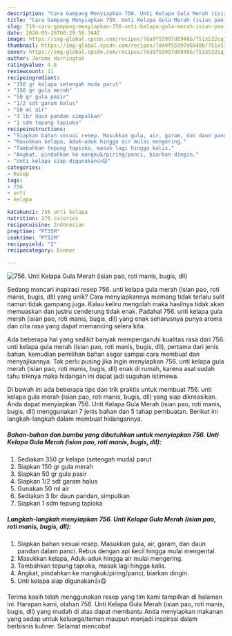 ```yaml
---
description: "Cara Gampang Menyiapkan 756. Unti Kelapa Gula Merah (isian pao, roti manis, bugis, dll), Bikin Ngiler"
title: "Cara Gampang Menyiapkan 756. Unti Kelapa Gula Merah (isian pao, roti manis, bugis, dll), Bikin Ngiler"
slug: 719-cara-gampang-menyiapkan-756-unti-kelapa-gula-merah-isian-pao-roti-manis-bugis-dll-bikin-ngiler
date: 2020-05-26T00:29:58.344Z
image: https://img-global.cpcdn.com/recipes/7da9f55997d6948b/751x532cq70/756-unti-kelapa-gula-merah-isian-pao-roti-manis-bugis-dll-foto-resep-utama.jpg
thumbnail: https://img-global.cpcdn.com/recipes/7da9f55997d6948b/751x532cq70/756-unti-kelapa-gula-merah-isian-pao-roti-manis-bugis-dll-foto-resep-utama.jpg
cover: https://img-global.cpcdn.com/recipes/7da9f55997d6948b/751x532cq70/756-unti-kelapa-gula-merah-isian-pao-roti-manis-bugis-dll-foto-resep-utama.jpg
author: Jerome Harrington
ratingvalue: 4.8
reviewcount: 11
recipeingredient:
- "350 gr kelapa setengah muda parut"
- "150 gr gula merah"
- "50 gr gula pasir"
- "1/2 sdt garam halus"
- "50 ml air"
- "3 lbr daun pandan simpulkan"
- "1 sdm tepung tapioka"
recipeinstructions:
- "Siapkan bahan sesuai resep. Masukkan gula, air, garam, dan daun pandan dalam panci. Rebus dengan api kecil hingga mulai mengental."
- "Masukkan kelapa, Aduk-aduk hingga air mulai mengering."
- "Tambahkan tepung tapioka, masak lagi hingga kalis."
- "Angkat, pindahkan ke mangkuk/piring/panci, biarkan dingin."
- "Unti kelapa siap digunakan👍😋"
categories:
- Resep
tags:
- 756
- unti
- kelapa

katakunci: 756 unti kelapa 
nutrition: 276 calories
recipecuisine: Indonesian
preptime: "PT35M"
cooktime: "PT52M"
recipeyield: "2"
recipecategory: Dinner

---
```



![756. Unti Kelapa Gula Merah (isian pao, roti manis, bugis, dll)](https://img-global.cpcdn.com/recipes/7da9f55997d6948b/751x532cq70/756-unti-kelapa-gula-merah-isian-pao-roti-manis-bugis-dll-foto-resep-utama.jpg)

Sedang mencari inspirasi resep 756. unti kelapa gula merah (isian pao, roti manis, bugis, dll) yang unik? Cara menyiapkannya memang tidak terlalu sulit namun tidak gampang juga. Kalau keliru mengolah maka hasilnya tidak akan memuaskan dan justru cenderung tidak enak. Padahal 756. unti kelapa gula merah (isian pao, roti manis, bugis, dll) yang enak seharusnya punya aroma dan cita rasa yang dapat memancing selera kita.



Ada beberapa hal yang sedikit banyak mempengaruhi kualitas rasa dari 756. unti kelapa gula merah (isian pao, roti manis, bugis, dll), pertama dari jenis bahan, kemudian pemilihan bahan segar sampai cara membuat dan menyajikannya. Tak perlu pusing jika ingin menyiapkan 756. unti kelapa gula merah (isian pao, roti manis, bugis, dll) enak di rumah, karena asal sudah tahu triknya maka hidangan ini dapat jadi suguhan istimewa.


Di bawah ini ada beberapa tips dan trik praktis untuk membuat 756. unti kelapa gula merah (isian pao, roti manis, bugis, dll) yang siap dikreasikan. Anda dapat menyiapkan 756. Unti Kelapa Gula Merah (isian pao, roti manis, bugis, dll) menggunakan 7 jenis bahan dan 5 tahap pembuatan. Berikut ini langkah-langkah dalam membuat hidangannya.

<!--inarticleads1-->

##### Bahan-bahan dan bumbu yang dibutuhkan untuk menyiapkan 756. Unti Kelapa Gula Merah (isian pao, roti manis, bugis, dll):

1. Sediakan 350 gr kelapa (setengah muda) parut
1. Siapkan 150 gr gula merah
1. Siapkan 50 gr gula pasir
1. Siapkan 1/2 sdt garam halus
1. Gunakan 50 ml air
1. Sediakan 3 lbr daun pandan, simpulkan
1. Siapkan 1 sdm tepung tapioka




<!--inarticleads2-->

##### Langkah-langkah menyiapkan 756. Unti Kelapa Gula Merah (isian pao, roti manis, bugis, dll):

1. Siapkan bahan sesuai resep. Masukkan gula, air, garam, dan daun pandan dalam panci. Rebus dengan api kecil hingga mulai mengental.
1. Masukkan kelapa, Aduk-aduk hingga air mulai mengering.
1. Tambahkan tepung tapioka, masak lagi hingga kalis.
1. Angkat, pindahkan ke mangkuk/piring/panci, biarkan dingin.
1. Unti kelapa siap digunakan👍😋




Terima kasih telah menggunakan resep yang tim kami tampilkan di halaman ini. Harapan kami, olahan 756. Unti Kelapa Gula Merah (isian pao, roti manis, bugis, dll) yang mudah di atas dapat membantu Anda menyiapkan makanan yang sedap untuk keluarga/teman maupun menjadi inspirasi dalam berbisnis kuliner. Selamat mencoba!
